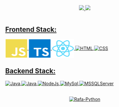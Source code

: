 <!---
RaphaelAnaximenes/RaphaelAnaximenes is a ✨ special ✨ repository because its `README.md` (this file) appears on your GitHub profile.
You can click the Preview link to take a look at your changes.
--->




<div align="center">
  <a href="https://github.com/RaphaelAnaximenes">
  <img height="180em" src="https://github-readme-stats.vercel.app/api?username=RaphaelAnaximenes&show_icons=true&theme=dracula&include_all_commits=true&count_private=true"/>
  <img height="180em" src="https://github-readme-stats.vercel.app/api/top-langs/?username=RaphaelAnaximenes&layout=compact&langs_count=7&theme=dracula"/>
</div>
  
<div style="display: inline_block"><br>


<!--  <img align="right" alt="Rafa-pic" height="150" style="border-radius:50px;" src="https://media.discordapp.net/attachments/639956127056134178/890373478988013628/Publicacoes_Instagram_1_1.png?width=676&height=676"> -->
</div>
  
<div align="left">
  <h2>Frontend Stack: </h2>
  <img align="center" alt="Js" height="60" width="70" src="https://raw.githubusercontent.com/devicons/devicon/master/icons/javascript/javascript-plain.svg">
  <img align="center" alt="Ts" height="60" width="70" src="https://raw.githubusercontent.com/devicons/devicon/master/icons/typescript/typescript-plain.svg">
  <img align="center" alt="React" height="60" width="70" src="https://raw.githubusercontent.com/devicons/devicon/master/icons/react/react-original.svg">
  <img align="center" alt="HTML" height="60" width="70" src="https://cdn.jsdelivr.net/gh/devicons/devicon/icons/html5/html5-original.svg">
  <img align="center" alt="CSS" height="60" width="70" src="https://cdn.jsdelivr.net/gh/devicons/devicon/icons/css3/css3-original.svg">

 </div>
  
  
<div align="left">
 <h2>Backend Stack: </h2>
  <img align="center" alt="Java" height="60" width="80" src="https://cdn.jsdelivr.net/gh/devicons/devicon/icons/java/java-original-wordmark.svg">
  <img align="center" alt="Java" height="60" width="80" src="https://cdn.jsdelivr.net/gh/devicons/devicon/icons/spring/spring-original.svg">
  <img align="center" alt="NodeJs" height="60" width="80" src="https://cdn.jsdelivr.net/gh/devicons/devicon/icons/nodejs/nodejs-original.svg">
  <img align="center" alt="MySql" height="60" width="80" src="https://cdn.jsdelivr.net/gh/devicons/devicon/icons/mysql/mysql-original-wordmark.svg">
  <img align="center" alt="MSSQLServer" height="60" width="70" src="https://cdn.jsdelivr.net/gh/devicons/devicon/icons/microsoftsqlserver/microsoftsqlserver-plain-wordmark.svg">
</div>
  
   
 
  
<div align="center">
 <p> <br>
<a href=" raphaelanaximenesdev@icloud.com"><img align="center" alt="Rafa-Python" height="80" width="100" src="https://img.shields.io/badge/Ask%20me-anything-1abc9c.svg"></a>
</div>

